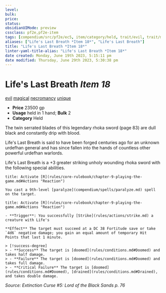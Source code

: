 ```yaml
---
level:
bulk:
price:
status:
obsidianUIMode: preview
cssclass: pf2e,pf2e-item
tags: [compendium/src/pf2e/ec5, item/category/held, trait/evil, trait/magical, trait/necromancy, trait/unique]
aliases: ["Life's Last Breath *Item 18*", "Life's Last Breath"]
title: "Life's Last Breath *Item 18*"
linter-yaml-title-alias: "Life's Last Breath *Item 18*"
date created: Monday, June 19th 2023, 5:15:11 pm
date modified: Thursday, June 29th 2023, 5:30:38 pm
---
```


# Life's Last Breath *Item 18*

[evil](rules/traits/evil.md) [magical](rules/traits/magical.md) [necromancy](rules/traits/necromancy.md) [unique](rules/traits/unique.md)  

- **Price** 23500 gp
- **Usage** held in 1 hand; **Bulk** 2
- **Category** Held

The twin serrated blades of this legendary rhoka sword (page 83) are dull black and constantly drip with blood.

Life's Last Breath is said to have been forged centuries ago for an unknown urdefhan general and has since fallen into the hands of countless other powerful urdefhan warlords.

Life's Last Breath is a +3 greater striking unholy wounding rhoka sword with the following special abilities.

```ad-embed-ability
title: Activate [R](rules/core-rulebook/chapter-9-playing-the-game.md#Actions "Reaction")

You cast a 9th-level [paralyze](compendium/spells/paralyze.md) spell on the target.
```

```ad-embed-ability
title: Activate [R](rules/core-rulebook/chapter-9-playing-the-game.md#Actions "Reaction")

- **Trigger**: You successfully [Strike](rules/actions/strike.md) a creature with Life's

**Effect** The target must succeed at a DC 38 Fortitude save or take `4d6` negative damage; you gain an equal amount of temporary Hit Points that last 1 minute.

> [!success-degree] 
> - **Success** The target is [doomed](rules/conditions.md#Doomed) and takes half damage.
> - **Failure** The target is [doomed](rules/conditions.md#Doomed) and takes full damage.
> - **Critical Failure** The target is [doomed](rules/conditions.md#Doomed), [drained](rules/conditions.md#Drained), and takes double damage.
```

*Source: Extinction Curse #5: Lord of the Black Sands p. 76*
